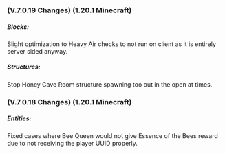 ### **(V.7.0.19 Changes) (1.20.1 Minecraft)**

##### Blocks:
Slight optimization to Heavy Air checks to not run on client as it is entirely server sided anyway.

##### Structures:
Stop Honey Cave Room structure spawning too out in the open at times.


### **(V.7.0.18 Changes) (1.20.1 Minecraft)**

##### Entities:
Fixed cases where Bee Queen would not give Essence of the Bees reward due to not receiving the player UUID properly.

